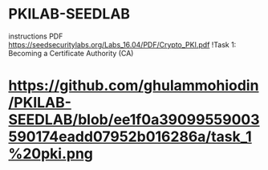 # PKILAB-SEEDLAB
instructions PDF
https://seedsecuritylabs.org/Labs_16.04/PDF/Crypto_PKI.pdf
!Task 1: Becoming a Certificate Authority (CA)
# https://github.com/ghulammohiodin/PKILAB-SEEDLAB/blob/ee1f0a39099559003590174eadd07952b016286a/task_1%20pki.png
